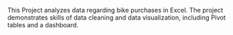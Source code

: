 This Project analyzes data regarding bike purchases in Excel.
The project demonstrates skills of data cleaning and data visualization, including Pivot tables and a dashboard.
